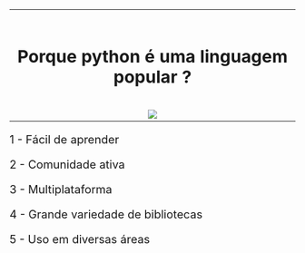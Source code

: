 
<table>
  <tr align="center">
    <td>
      <br/><sub><h1 style="font-size:30px">Porque python é uma linguagem popular ?</h1></sub><br/>
      <a> 
        <img  src=" https://s3.dualstack.us-east-2.amazonaws.com/pythondotorg-assets/media/community/logos/python-logo-only.png">
      </a>
    </td>
  </tr>
</table>

<p style="font-size:20px">1 - Fácil de aprender
<p style="font-size:20px">2 - Comunidade ativa
<p style="font-size:20px">3 - Multiplataforma
<p style="font-size:20px">4 - Grande variedade de bibliotecas
<p style="font-size:20px">5 - Uso em diversas áreas
